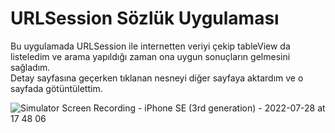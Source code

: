 # URLSession Sözlük Uygulaması

Bu uygulamada URLSession ile internetten veriyi çekip tableView da listeledim ve arama yapıldığı zaman ona uygun sonuçların gelmesini sağladım.  
Detay sayfasına geçerken tıklanan nesneyi diğer sayfaya aktardım ve o sayfada götüntülettim. 


![Simulator Screen Recording - iPhone SE (3rd generation) - 2022-07-28 at 17 48 06](https://user-images.githubusercontent.com/54503469/181566158-afd27cd7-92c4-4f96-98ba-797c9e22bb10.gif)
